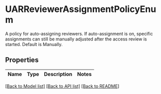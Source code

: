 # UARReviewerAssignmentPolicyEnum

A policy for auto-assigning reviewers. If auto-assignment is on, specific assignments can still be manually adjusted after the access review is started. Default is Manually.

## Properties

Name | Type | Description | Notes
------------ | ------------- | ------------- | -------------

[[Back to Model list]](../README.md#documentation-for-models) [[Back to API list]](../README.md#documentation-for-api-endpoints) [[Back to README]](../README.md)



